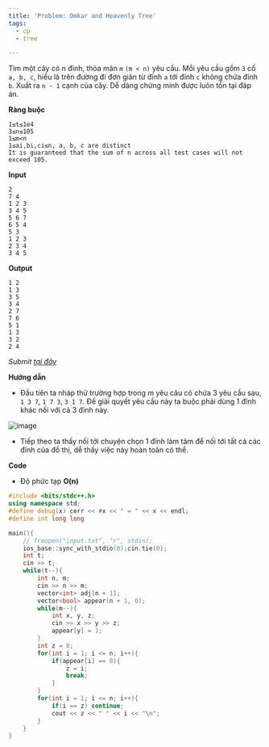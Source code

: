 ```yaml
---
title: 'Problem: Omkar and Heavenly Tree'
tags:
  - cp
  - tree

---
```


Tìm một cây có n đỉnh, thỏa mãn `m` `(m < n)` yêu cầu. Mỗi yêu cầu gồm `3` cố `a, b, c`, hiểu là trên đường đi đơn giản từ đỉnh `a` tới đỉnh `c` không chứa đỉnh `b`. 
Xuất ra `n - 1` cạnh của cây. Dễ dàng chứng minh được luôn tồn tại đáp án.

**Ràng buộc**

```
1≤t≤1e4
3≤n≤105
1≤m<n
1≤ai,bi,ci≤n, a, b, c are distinct
It is guaranteed that the sum of n across all test cases will not exceed 105.
```

**Input**

```
2
7 4
1 2 3
3 4 5
5 6 7
6 5 4
5 3
1 2 3
2 3 4
3 4 5
```

**Output**

```
1 2
1 3
3 5
3 4
2 7
7 6
5 1
1 3
3 2
2 4
```

<!--more-->

*Submit [tại đây](https://codeforces.com/contest/1586/problem/B)*

**Hướng dẫn**

- Đầu tiên ta nháp thử trường hợp trong m yêu câu có chứa 3 yêu cầu sau, `1 3 7`, `1 7 3`, `3 1 7`. Để giải quyết yêu cầu này ta buộc phải dùng 1 đỉnh khác nối với cả 3 đỉnh này.

![image](https://user-images.githubusercontent.com/83690404/137828712-3b5fb4d5-4f28-432c-843d-2757aaa9f969.png)

- Tiếp theo ta thấy nối tới chuyện chọn 1 đỉnh làm tâm để nối tới tất cả các đỉnh của đồ thị, dễ thấy việc này hoàn toàn có thể.

**Code**

- Độ phức tạp **O(n)**

```cpp
#include <bits/stdc++.h>
using namespace std;
#define debug(x) cerr << #x << " = " << x << endl;
#define int long long

main(){
    // freopen("input.txt", "r", stdin);
    ios_base::sync_with_stdio(0);cin.tie(0);
    int t;
    cin >> t;
    while(t--){
        int n, m;
        cin >> n >> m;
        vector<int> adj[n + 1];
        vector<bool> appear(n + 1, 0);
        while(m--){
            int x, y, z;
            cin >> x >> y >> z;
            appear[y] = 1;
        }
        int z = 0;
        for(int i = 1; i <= n; i++){
            if(appear[i] == 0){
                z = i;
                break;
            }
        }
        for(int i = 1; i <= n; i++){
            if(i == z) continue;
            cout << z << " " << i << "\n";
        }
    }
}
```
